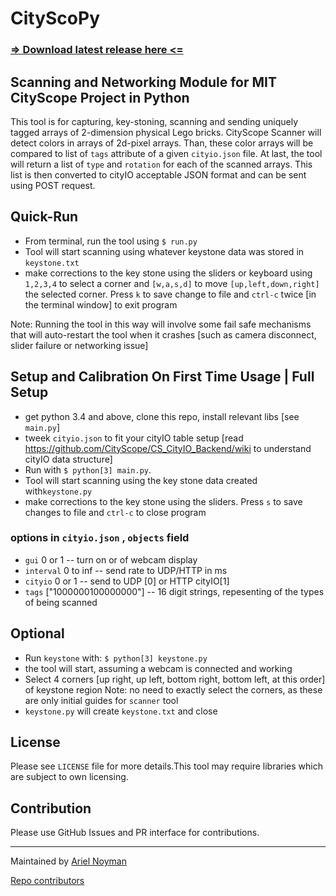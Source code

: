 # CityScoPy
### [=> Download latest release here <=](https://github.com/CityScope/CS_Scanner_Python/releases/)


## Scanning and Networking Module for MIT CityScope Project in Python

This tool is for capturing, key-stoning, scanning and sending uniquely tagged arrays of 2-dimension physical Lego bricks. CityScope Scanner will detect colors in arrays of 2d-pixel arrays. Than, these color arrays will be compared to list of `tags` attribute of a given `cityio.json` file. At last, the tool will return a list of `type` and `rotation` for each of the scanned arrays. This list is then converted to cityIO acceptable JSON format and can be sent using POST request.

## Quick-Run

- From terminal, run the tool using `$ run.py`
- Tool will start scanning using whatever keystone data was stored in `keystone.txt`
- make corrections to the key stone using the sliders or keyboard using `1,2,3,4` to select a corner and `[w,a,s,d]` to move `[up,left,down,right]` the selected corner. Press `k` to save change to file and `ctrl-c` twice [in the terminal window] to exit program

Note: Running the tool in this way will involve some fail safe mechanisms that will auto-restart the tool when it crashes [such as camera disconnect, slider failure or networking issue]

## Setup and Calibration On First Time Usage | Full Setup

- get python 3.4 and above, clone this repo, install relevant libs [see `main.py`]
- tweek `cityio.json` to fit your cityIO table setup [read https://github.com/CityScope/CS_CityIO_Backend/wiki to understand cityIO data structure]
- Run with `$ python[3] main.py`.
- Tool will start scanning using the key stone data created with`keystone.py`
- make corrections to the key stone using the sliders. Press `s` to save changes to file and `ctrl-c` to close program

### options in `cityio.json` , `objects` field
  - `gui` 0 or 1 -- turn on or of webcam display
  - `interval` 0 to inf -- send rate to UDP/HTTP in ms
- `cityio` 0 or 1 -- send to UDP [0] or HTTP cityIO[1]
- `tags` ["1000000100000000"] -- 16 digit strings, repesenting of the types of being scanned  

## Optional

- Run `keystone` with: `$ python[3] keystone.py`
- the tool will start, assuming a webcam is connected and working
- Select 4 corners [up right, up left, bottom right, bottom left, at this order] of keystone region
  Note: no need to exactly select the corners, as these are only initial guides for `scanner` tool
- `keystone.py` will create `keystone.txt` and close

## License

Please see `LICENSE` file for more details.This tool may require libraries which are subject to own licensing.

## Contribution

Please use GitHub Issues and PR interface for contributions.

---

Maintained by [Ariel Noyman](http://arielnoyman.com)

[Repo contributors](https://github.com/CityScope/CS_Scanner_Python/graphs/contributors)

